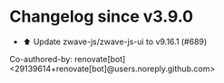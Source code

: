 # Changelog since v3.9.0
- ⬆️ Update zwave-js/zwave-js-ui to v9.16.1 (#689)

Co-authored-by: renovate[bot] <29139614+renovate[bot]@users.noreply.github.com> 
